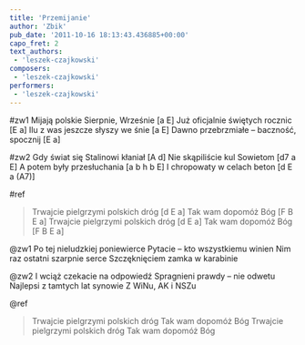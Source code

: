```yaml
---
title: 'Przemijanie'
author: 'Zbik'
pub_date: '2011-10-16 18:13:43.436885+00:00'
capo_fret: 2
text_authors:
 - 'leszek-czajkowski'
composers:
 - 'leszek-czajkowski'
performers:
 - 'leszek-czajkowski'
---
```


#zw1
Mijają polskie Sierpnie, Wrześnie [a E]
Już oficjalnie świętych rocznic [E a]
Ilu z was jeszcze słyszy we śnie [a E]
Dawno przebrzmiałe – baczność, spocznij [E a]

#zw2
Gdy świat się Stalinowi kłaniał [A d]
Nie skąpiliście kul Sowietom [d7 a E]
A potem były przesłuchania [a b h b E]
I chropowaty w celach beton [d E a (A7)]

#ref
>Trwajcie pielgrzymi polskich dróg [d E a]
>Tak wam dopomóż Bóg [F B E a]
>Trwajcie pielgrzymi polskich dróg [d E a] 
>Tak wam dopomóż Bóg [F B E a]

@zw1
Po tej nieludzkiej poniewierce
Pytacie – kto wszystkiemu winien
Nim raz ostatni szarpnie serce
Szczęknięciem zamka w karabinie

@zw2
I wciąż czekacie na odpowiedź
Spragnieni prawdy – nie odwetu
Najlepsi z tamtych lat synowie
Z WiNu, AK i NSZu

@ref
>Trwajcie pielgrzymi polskich dróg
>Tak wam dopomóż Bóg
>Trwajcie pielgrzymi polskich dróg
>Tak wam dopomóż Bóg